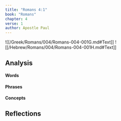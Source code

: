 ```yaml
---
title: "Romans 4:1"
book: "Romans"
chapter: 4
verse: 1
author: Apostle Paul
---
```

![[/Greek/Romans/004/Romans-004-001G.md#Text]]
![[/Hebrew/Romans/004/Romans-004-001H.md#Text]]

## Analysis

#### Words

#### Phrases

#### Concepts

## Reflections

